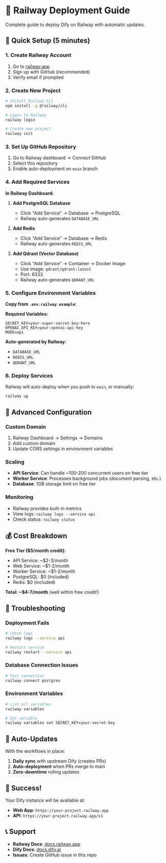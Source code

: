 # 🚄 Railway Deployment Guide

Complete guide to deploy Dify on Railway with automatic updates.

## 🎯 Quick Setup (5 minutes)

### 1. Create Railway Account
1. Go to [railway.app](https://railway.app)
2. Sign up with GitHub (recommended)
3. Verify email if prompted

### 2. Create New Project
```bash
# Install Railway CLI
npm install -g @railway/cli

# Login to Railway
railway login

# Create new project
railway init
```

### 3. Set Up GitHub Repository
1. Go to Railway dashboard → Connect GitHub
2. Select this repository
3. Enable auto-deployment on `main` branch

### 4. Add Required Services

**In Railway Dashboard:**
1. **Add PostgreSQL Database**
   - Click "Add Service" → Database → PostgreSQL
   - Railway auto-generates `DATABASE_URL`

2. **Add Redis**
   - Click "Add Service" → Database → Redis  
   - Railway auto-generates `REDIS_URL`

3. **Add Qdrant (Vector Database)**
   - Click "Add Service" → Container → Docker Image
   - Use image: `qdrant/qdrant:latest`
   - Port: 6333
   - Railway auto-generates `QDRANT_URL`

### 5. Configure Environment Variables

**Copy from `.env.railway.example`:**

**Required Variables:**
```env
SECRET_KEY=your-super-secret-key-here
OPENAI_API_KEY=your-openai-api-key
MODE=api
```

**Auto-generated by Railway:**
- `DATABASE_URL` 
- `REDIS_URL`
- `QDRANT_URL`

### 6. Deploy Services

Railway will auto-deploy when you push to `main`, or manually:

```bash
railway up
```

## 🔧 Advanced Configuration

### Custom Domain
1. Railway Dashboard → Settings → Domains
2. Add custom domain
3. Update CORS settings in environment variables

### Scaling
- **API Service**: Can handle ~100-200 concurrent users on free tier
- **Worker Service**: Processes background jobs (document parsing, etc.)
- **Database**: 1GB storage limit on free tier

### Monitoring
- Railway provides built-in metrics
- View logs: `railway logs --service api`
- Check status: `railway status`

## 💰 Cost Breakdown

**Free Tier ($5/month credit):**
- API Service: ~$2-3/month
- Web Service: ~$1-2/month  
- Worker Service: ~$1-2/month
- PostgreSQL: $0 (included)
- Redis: $0 (included)

**Total: ~$4-7/month** (well within free credit!)

## 🚨 Troubleshooting

### Deployment Fails
```bash
# Check logs
railway logs --service api

# Restart service
railway restart --service api
```

### Database Connection Issues
```bash
# Test connection
railway connect postgres
```

### Environment Variables
```bash
# List all variables
railway variables

# Set variable
railway variables set SECRET_KEY=your-secret-key
```

## 🔄 Auto-Updates

With the workflows in place:
1. **Daily sync** with upstream Dify (creates PRs)
2. **Auto-deployment** when PRs merge to main
3. **Zero-downtime** rolling updates

## 🎉 Success!

Your Dify instance will be available at:
- **Web App**: `https://your-project.railway.app`
- **API**: `https://your-project.railway.app/v1`

## 📞 Support

- **Railway Docs**: [docs.railway.app](https://docs.railway.app)
- **Dify Docs**: [docs.dify.ai](https://docs.dify.ai)
- **Issues**: Create GitHub issue in this repo
